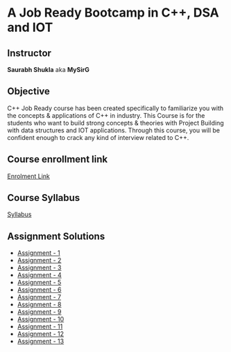 # A Job Ready Bootcamp in C++, DSA and IOT

## Instructor
**Saurabh Shukla** aka **MySirG**

## Objective
C++ Job Ready course has been created specifically to familiarize you with the concepts & applications of C++ in industry. This Course is for the students who want to build strong concepts & theories with Project Building with data structures and IOT applications. Through this course, you will be confident enough to crack any kind of interview related to C++.

## Course enrollment link
[Enrolment Link](https://ineuron.ai/course/A-Job-Ready-Bootcamp-in-C++,-DSA-and-IOT)

## Course Syllabus
[Syllabus](https://github.com/learninguser/iNeuron-CPP-job-ready-bootcamp/blob/master/Syllabus.pdf)

## Assignment Solutions
* [Assignment - 1](https://github.com/learninguser/iNeuron-CPP-job-ready-bootcamp/tree/master/Assignment_1)
* [Assignment - 2](https://github.com/learninguser/iNeuron-CPP-job-ready-bootcamp/tree/master/Assignment_2)
* [Assignment - 3](https://github.com/learninguser/iNeuron-CPP-job-ready-bootcamp/tree/master/Assignment_3)
* [Assignment - 4](https://github.com/learninguser/iNeuron-CPP-job-ready-bootcamp/tree/master/Assignment_4)
* [Assignment - 5](https://github.com/learninguser/iNeuron-CPP-job-ready-bootcamp/tree/master/Assignment_5)
* [Assignment - 6](https://github.com/learninguser/iNeuron-CPP-job-ready-bootcamp/tree/master/Assignment_6)
* [Assignment - 7](https://github.com/learninguser/iNeuron-CPP-job-ready-bootcamp/tree/master/Assignment_7)
* [Assignment - 8](https://github.com/learninguser/iNeuron-CPP-job-ready-bootcamp/tree/master/Assignment_8)
* [Assignment - 9](https://github.com/learninguser/iNeuron-CPP-job-ready-bootcamp/tree/master/Assignment_9)
* [Assignment - 10](https://github.com/learninguser/iNeuron-CPP-job-ready-bootcamp/tree/master/Assignment_10)
* [Assignment - 11](https://github.com/learninguser/iNeuron-CPP-job-ready-bootcamp/tree/master/Assignment_11)
* [Assignment - 12](https://github.com/learninguser/iNeuron-CPP-job-ready-bootcamp/tree/master/Assignment_12)
* [Assignment - 13](https://github.com/learninguser/iNeuron-CPP-job-ready-bootcamp/tree/master/Assignment_13)